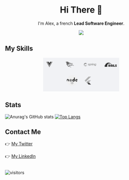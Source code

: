 
<h1 align=center>Hi There 👋</h1>

<p align=center>
  I'm Alex, a french <strong>Lead Software Engineer</strong>.
</p>

<p align=center>
<img width="25%" src="https://avatars.githubusercontent.com/u/1835726?v=4"></img>
</p>


## My Skills
<p align=center>
<img src="skills.png" width="50%"></img>
</p>

## Stats

![Anurag's GitHub stats](https://github-readme-stats.vercel.app/api?username=alexlionco&theme=dracula)
[![Top Langs](https://github-readme-stats.vercel.app/api/top-langs/?username=alexlionco&theme=dracula)](https://github.com/anuraghazra/github-readme-stats)

## Contact Me

:point_right: [My Twitter](https://twitter.com/alexlionco)<br><br>
:point_right: [My LinkedIn](https://www.linkedin.com/in/alexlion)<br><br>

![visitors](https://visitor-badge.glitch.me/badge?page_id=alexlionco.alexlionco)
